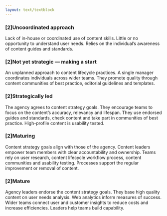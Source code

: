 ```yaml
---
layout: text/textblock
---
```


### [2]Uncoordinated approach
Lack of in-house or coordinated use of content skills. Little or no opportunity to understand user needs. Relies on the individual’s awareness of content guides and standards.

### [2]Not yet strategic — making a start
An unplanned approach to content lifecycle practices. A single manager coordinates individuals across wider teams. They promote quality through content communities of best practice, editorial guidelines and templates.

### [2]Strategically led
The agency agrees to content strategy goals. They encourage teams to focus on the content’s accuracy, relevancy and lifespan. They use endorsed guides and standards, check content and take part in communities of best practice. High-profile content is usability tested.

### [2]Maturing
Content strategy goals align with those of the agency. Content leaders empower team members with clear accountability and ownership. Teams rely on user research, content lifecycle workflow process, content communities and usability testing. Processes support the regular improvement or removal of content.

### [2]Mature
Agency leaders endorse the content strategy goals. They base high quality content on user needs analysis. Web analytics inform measures of success. Wider teams connect user and customer insights to reduce costs and increase efficiencies. Leaders help teams build capability.
